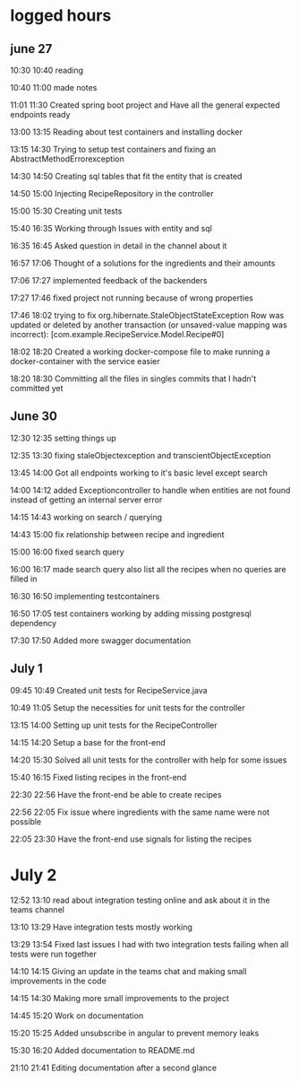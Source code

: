 # logged hours
## june 27

10:30 10:40 reading 

10:40 11:00 made notes

11:01 11:30 Created spring boot project and Have all the general expected endpoints ready

13:00 13:15 Reading about test containers and installing docker

13:15 14:30 Trying to setup test containers and fixing an AbstractMethodErrorexception 

14:30 14:50 Creating sql tables that fit the entity that is created

14:50 15:00 Injecting RecipeRepository in the controller

15:00 15:30 Creating unit tests

15:40 16:35 Working through Issues with entity and sql

16:35 16:45 Asked question in detail in the channel about it

16:57 17:06 Thought of a solutions for the ingredients and their amounts

17:06 17:27 implemented feedback of the backenders

17:27 17:46 fixed project not running because of wrong properties

17:46 18:02 trying to fix org.hibernate.StaleObjectStateException Row was updated or deleted by another transaction (or unsaved-value mapping was incorrect): [com.example.RecipeService.Model.Recipe#0]

18:02 18:20 Created a working docker-compose file to make running a docker-container with the service easier

18:20 18:30 Committing all the files in singles commits that I hadn't committed yet

## June 30
12:30 12:35 setting things up

12:35 13:30 fixing staleObjectexception and transcientObjectException

13:45 14:00 Got all endpoints working to it's basic level except search

14:00 14:12 added Exceptioncontroller to handle when entities are not found instead of getting an internal server error

14:15 14:43 working on search / querying

14:43 15:00 fix relationship between recipe and ingredient

15:00 16:00 fixed search query

16:00 16:17 made search query also list all the recipes when no queries are filled in

16:30 16:50 implementing testcontainers 

16:50 17:05 test containers working by adding missing postgresql dependency

17:30 17:50 Added more swagger documentation

## July 1
09:45 10:49 Created unit tests for RecipeService.java

10:49 11:05 Setup the necessities for unit tests for the controller

13:15 14:00 Setting up unit tests for the RecipeController

14:15 14:20 Setup a base for the front-end

14:20 15:30 Solved all unit tests for the controller with help for some issues

15:40 16:15 Fixed listing recipes in the front-end

22:30 22:56 Have the front-end be able to create recipes

22:56 22:05 Fix issue where ingredients with the same name were not possible

22:05 23:30 Have the front-end use signals for listing the recipes

# July 2
12:52 13:10 read about integration testing online and ask about it in the teams channel

13:10 13:29 Have integration tests mostly working

13:29 13:54 Fixed last issues I had with two integration tests failing when all tests were run together

14:10 14:15 Giving an update in the teams chat and making small improvements in the code

14:15 14:30 Making more small improvements to the project

14:45 15:20 Work on documentation

15:20 15:25 Added unsubscribe in angular to prevent memory leaks

15:30 16:20 Added documentation to README.md

21:10 21:41 Editing documentation after a second glance
